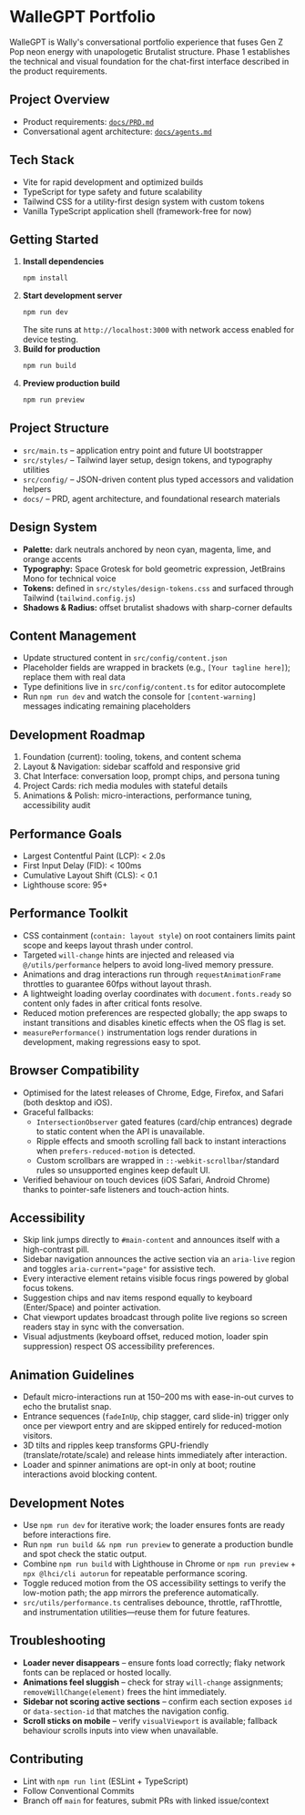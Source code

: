 # WalleGPT Portfolio

WalleGPT is Wally's conversational portfolio experience that fuses Gen Z Pop neon energy with unapologetic Brutalist structure. Phase 1 establishes the technical and visual foundation for the chat-first interface described in the product requirements.

## Project Overview
- Product requirements: [`docs/PRD.md`](docs/PRD.md)
- Conversational agent architecture: [`docs/agents.md`](docs/agents.md)

## Tech Stack
- Vite for rapid development and optimized builds
- TypeScript for type safety and future scalability
- Tailwind CSS for a utility-first design system with custom tokens
- Vanilla TypeScript application shell (framework-free for now)

## Getting Started
1. **Install dependencies**
   ```bash
   npm install
   ```
2. **Start development server**
   ```bash
   npm run dev
   ```
   The site runs at `http://localhost:3000` with network access enabled for device testing.
3. **Build for production**
   ```bash
   npm run build
   ```
4. **Preview production build**
   ```bash
   npm run preview
   ```

## Project Structure
- `src/main.ts` – application entry point and future UI bootstrapper
- `src/styles/` – Tailwind layer setup, design tokens, and typography utilities
- `src/config/` – JSON-driven content plus typed accessors and validation helpers
- `docs/` – PRD, agent architecture, and foundational research materials

## Design System
- **Palette:** dark neutrals anchored by neon cyan, magenta, lime, and orange accents
- **Typography:** Space Grotesk for bold geometric expression, JetBrains Mono for technical voice
- **Tokens:** defined in `src/styles/design-tokens.css` and surfaced through Tailwind (`tailwind.config.js`)
- **Shadows & Radius:** offset brutalist shadows with sharp-corner defaults

## Content Management
- Update structured content in `src/config/content.json`
- Placeholder fields are wrapped in brackets (e.g., `[Your tagline here]`); replace them with real data
- Type definitions live in `src/config/content.ts` for editor autocomplete
- Run `npm run dev` and watch the console for `[content-warning]` messages indicating remaining placeholders

## Development Roadmap
1. Foundation (current): tooling, tokens, and content schema
2. Layout & Navigation: sidebar scaffold and responsive grid
3. Chat Interface: conversation loop, prompt chips, and persona tuning
4. Project Cards: rich media modules with stateful details
5. Animations & Polish: micro-interactions, performance tuning, accessibility audit

## Performance Goals
- Largest Contentful Paint (LCP): < 2.0s
- First Input Delay (FID): < 100ms
- Cumulative Layout Shift (CLS): < 0.1
- Lighthouse score: 95+

## Performance Toolkit
- CSS containment (`contain: layout style`) on root containers limits paint scope and keeps layout thrash under control.
- Targeted `will-change` hints are injected and released via `@/utils/performance` helpers to avoid long-lived memory pressure.
- Animations and drag interactions run through `requestAnimationFrame` throttles to guarantee 60fps without layout thrash.
- A lightweight loading overlay coordinates with `document.fonts.ready` so content only fades in after critical fonts resolve.
- Reduced motion preferences are respected globally; the app swaps to instant transitions and disables kinetic effects when the OS flag is set.
- `measurePerformance()` instrumentation logs render durations in development, making regressions easy to spot.

## Browser Compatibility
- Optimised for the latest releases of Chrome, Edge, Firefox, and Safari (both desktop and iOS).
- Graceful fallbacks:
  - `IntersectionObserver` gated features (card/chip entrances) degrade to static content when the API is unavailable.
  - Ripple effects and smooth scrolling fall back to instant interactions when `prefers-reduced-motion` is detected.
  - Custom scrollbars are wrapped in `::-webkit-scrollbar`/standard rules so unsupported engines keep default UI.
- Verified behaviour on touch devices (iOS Safari, Android Chrome) thanks to pointer-safe listeners and touch-action hints.

## Accessibility
- Skip link jumps directly to `#main-content` and announces itself with a high-contrast pill.
- Sidebar navigation announces the active section via an `aria-live` region and toggles `aria-current="page"` for assistive tech.
- Every interactive element retains visible focus rings powered by global focus tokens.
- Suggestion chips and nav items respond equally to keyboard (Enter/Space) and pointer activation.
- Chat viewport updates broadcast through polite live regions so screen readers stay in sync with the conversation.
- Visual adjustments (keyboard offset, reduced motion, loader spin suppression) respect OS accessibility preferences.

## Animation Guidelines
- Default micro-interactions run at 150–200 ms with ease-in-out curves to echo the brutalist snap.
- Entrance sequences (`fadeInUp`, chip stagger, card slide-in) trigger only once per viewport entry and are skipped entirely for reduced-motion visitors.
- 3D tilts and ripples keep transforms GPU-friendly (translate/rotate/scale) and release hints immediately after interaction.
- Loader and spinner animations are opt-in only at boot; routine interactions avoid blocking content.

## Development Notes
- Use `npm run dev` for iterative work; the loader ensures fonts are ready before interactions fire.
- Run `npm run build && npm run preview` to generate a production bundle and spot check the static output.
- Combine `npm run build` with Lighthouse in Chrome or `npm run preview` + `npx @lhci/cli autorun` for repeatable performance scoring.
- Toggle reduced motion from the OS accessibility settings to verify the low-motion path; the app mirrors the preference automatically.
- `src/utils/performance.ts` centralises debounce, throttle, rafThrottle, and instrumentation utilities—reuse them for future features.

## Troubleshooting
- **Loader never disappears** – ensure fonts load correctly; flaky network fonts can be replaced or hosted locally.
- **Animations feel sluggish** – check for stray `will-change` assignments; `removeWillChange(element)` frees the hint immediately.
- **Sidebar not scoring active sections** – confirm each section exposes `id` or `data-section-id` that matches the navigation config.
- **Scroll sticks on mobile** – verify `visualViewport` is available; fallback behaviour scrolls inputs into view when unavailable.

## Contributing
- Lint with `npm run lint` (ESLint + TypeScript)
- Follow Conventional Commits
- Branch off `main` for features, submit PRs with linked issue/context
